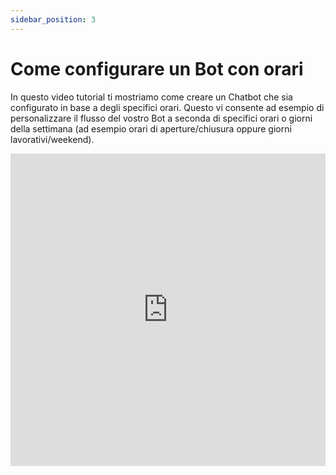 ```yaml
---
sidebar_position: 3
---
```


# Come configurare un Bot con orari

In questo video tutorial ti mostriamo come creare un Chatbot che sia configurato in base a degli specifici orari.  Questo vi consente ad esempio di personalizzare il flusso del vostro Bot a seconda di specifici orari o giorni della settimana (ad esempio orari di aperture/chiusura oppure giorni lavorativi/weekend).

<iframe width="100%" height="500" src="https://www.youtube.com/embed/H0_rpxNGMAQ?si=rALV5CrqYqutmS9N" title="Come configurare un Bot con orari" frameborder="0" allow="accelerometer; autoplay; clipboard-write; encrypted-media; gyroscope; picture-in-picture; web-share" referrerpolicy="strict-origin-when-cross-origin" allowfullscreen></iframe>

